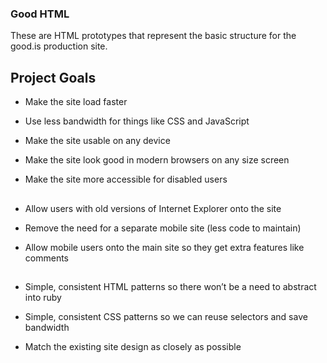 ### Good HTML

These are HTML prototypes that represent the basic structure for the good.is production site.

## Project Goals

* Make the site load faster

* Use less bandwidth for things like CSS and JavaScript

* Make the site usable on any device

* Make the site look good in modern browsers on any size screen

* Make the site more accessible for disabled users

## 

* Allow users with old versions of Internet Explorer onto the site

* Remove the need for a separate mobile site (less code to maintain)

* Allow mobile users onto the main site so they get extra features like comments

##

* Simple, consistent HTML patterns so there won’t be a need to abstract into ruby

* Simple, consistent CSS patterns so we can reuse selectors and save bandwidth

* Match the existing site design as closely as possible


